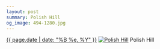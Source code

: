 ```yaml
---
layout: post
summary: Polish Hill
og_image: 494-1280.jpg
---
```


<p>
  <time><a href="/494">{{ page.date | date: "%B %e, %Y" }}</a></time>
  <a href="/494"><img src="{{ site.assets_url }}/494-640.jpg" srcset="{{ site.assets_url }}/494-1280.jpg 1280w, {{ site.assets_url }}/494-960.jpg 960w, {{ site.assets_url }}/494-640.jpg 640w, {{ site.assets_url }}/494-320.jpg 320w" sizes="(min-width: 700px) 50vw, calc(100vw - 2rem)" alt="Polish Hill" /></a>
  <span>Polish Hill</span>
</p>
